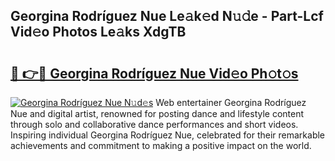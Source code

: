 ## Georgina Rodríguez Nue Le𝚊k𝚎d N𝚞𝚍e - Part-Lcf Vid𝚎o Photos Le𝚊ks XdgTB

# <h2><a href="http://fbaawew.evod.top/?m=Georgina+Rodr%c3%adguez+Nue">🔗 👉🔴 Georgina Rodríguez Nue Vid𝚎o Ph𝚘t𝚘s</a></h2>

[![Georgina Rodríguez Nue N𝚞d𝚎s](https://i.imgur.com/8V9OHl7.gif)](http://fbaawew.evod.top/?m=Georgina+Rodr%c3%adguez+Nue)
Web entertainer Georgina Rodríguez Nue and digital artist, renowned for posting dance and lifestyle content through solo and collaborative dance performances and short videos. Inspiring individual Georgina Rodríguez Nue, celebrated for their remarkable achievements and commitment to making a positive impact on the world. 
